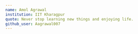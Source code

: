 ```yaml
---
name: Amol Agrawal
institution: IIT Kharagpur
quote: Never stop learning new things and enjoying life.
github_user: Aagrawal007
---
```

